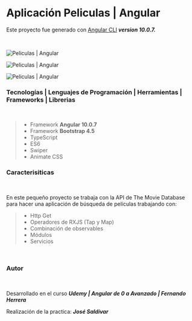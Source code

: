 # Aplicación Peliculas | Angular

Este proyecto fue generado con [Angular CLI](https://github.com/angular/angular-cli) _**version 10.0.7.**_

<br>

![Peliculas | Angular](https://res.cloudinary.com/dlbfrbl8h/image/upload/v1610035891/GitHub/peliculas-app-angular_1_cqercl.png "Peliculas | Angular")

![Peliculas | Angular](https://res.cloudinary.com/dlbfrbl8h/image/upload/v1610035891/GitHub/peliculas-app-angular_2_kvzppa.png "Peliculas | Angular")

![Peliculas | Angular](https://res.cloudinary.com/dlbfrbl8h/image/upload/v1610035891/GitHub/peliculas-app-angular_3_dfax6h.png "Peliculas | Angular")

### **Tecnologías | Lenguajes de Programación | Herramientas | Frameworks | Librerias**

<br>

> -   Framework **Angular 10.0.7**
> -   Framework **Bootstrap 4.5**
> -   TypeScript
> -   ES6
> -   Swiper
> -   Animate CSS

### **Caracterisiticas**

<br>

En este pequeño proyecto se trabaja con la API de The Movie Database para hacer una aplicación de búsqueda de películas trabajando con:

> -   Http Get
> -   Operadores de RXJS (Tap y Map)
> -   Combinación de observables
> -   Módulos
> -   Servicios

<br>

### Autor

<br>

Desarrollado en el curso _**Udemy | Angular de 0 a Avanzado | Fernando Herrera**_

Realización de la practica: _**José Saldivar**_
